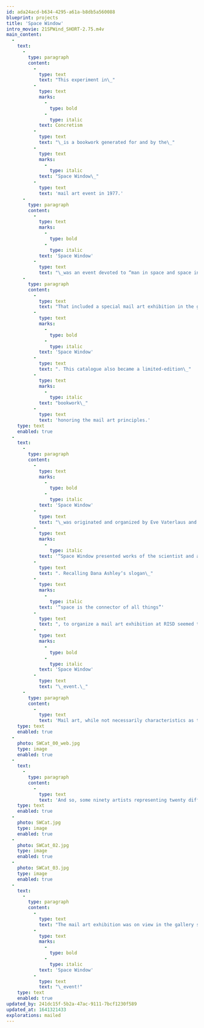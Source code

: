 ```yaml
---
id: ada24acd-b634-4295-a61a-b8db5a560088
blueprint: projects
title: 'Space Window'
intro_movie: 21SPWind_SHORT-2.75.m4v
main_content:
  -
    text:
      -
        type: paragraph
        content:
          -
            type: text
            text: "This experiment in\_"
          -
            type: text
            marks:
              -
                type: bold
              -
                type: italic
            text: Concretism
          -
            type: text
            text: "\_is a bookwork generated for and by the\_"
          -
            type: text
            marks:
              -
                type: italic
            text: "Space Window\_"
          -
            type: text
            text: 'mail art event in 1977.'
      -
        type: paragraph
        content:
          -
            type: text
            marks:
              -
                type: bold
              -
                type: italic
            text: 'Space Window'
          -
            type: text
            text: "\_was an event devoted to “man in space and space in art”. From September 14 through October 4, 1977, within various spaces of RISD and Brown University both artworks and space artifacts (including lunar soil!) were presented, along with a series of lectures, seminars, and other public events, featuring a variety of groups and individuals whose work deals with aspects of outer and/or inner space.\_"
      -
        type: paragraph
        content:
          -
            type: text
            text: "That included a special mail art exhibition in the gallery space of Market House, featuring some ninety artists from twenty different countries, moved into action, and aided by our global postal system. Each submission of work was documented in a catalogue called\_"
          -
            type: text
            marks:
              -
                type: bold
              -
                type: italic
            text: 'Space Window'
          -
            type: text
            text: ". This catalogue also became a limited-edition\_"
          -
            type: text
            marks:
              -
                type: italic
            text: "bookwork\_"
          -
            type: text
            text: 'honoring the mail art principles.'
    type: text
    enabled: true
  -
    text:
      -
        type: paragraph
        content:
          -
            type: text
            marks:
              -
                type: bold
              -
                type: italic
            text: 'Space Window'
          -
            type: text
            text: "\_was originated and organized by Eve Vaterlaus and John Waltemath. In their own words\_"
          -
            type: text
            marks:
              -
                type: italic
            text: '“Space Window presented works of the scientist and artist alike, not to illustrate their differences, but to demonstrate that the search for greater knowledge is common to both, aiming to broaden the channels of communication between the two”'
          -
            type: text
            text: ". Recalling Dana Ashley‘s slogan\_"
          -
            type: text
            marks:
              -
                type: italic
            text: '“space is the connector of all things”'
          -
            type: text
            text: ", to organize a mail art exhibition at RISD seemed to be particularly appropriate to become part of the\_"
          -
            type: text
            marks:
              -
                type: bold
              -
                type: italic
            text: 'Space Window'
          -
            type: text
            text: "\_event.\_"
      -
        type: paragraph
        content:
          -
            type: text
            text: 'Mail art, while not necessarily characteristics as today’s world of art, had been an active and growing activity in past decade among the avant-garde. At least partially created out of the need and desire to circumvent the limitations of established outlets for exhibition and publishing, with whose traditions and conventions so many artists today are characteristically in conflict, it has become an exciting and vital alternative and as a communication system used by hundreds of artists around the world, with its results as valid as anything out there today.'
    type: text
    enabled: true
  -
    photo: SWCat_00_web.jpg
    type: image
    enabled: true
  -
    text:
      -
        type: paragraph
        content:
          -
            type: text
            text: 'And so, some ninety artists representing twenty different countries connected their spaces with ours in Providence, RI, moved to action by the ‘external network” and aided by our global postal system. Each person who submitted work to the mail art exhibition was accepted and exhibited, (i.e., no editing of artists or their work, since exclusion would be to violate the basic concept and principles of mail art). Which is not to say that there were so that there were no “irrelevant” works included, but any such editing was left up to the individual/viewer/reader/listener.'
    type: text
    enabled: true
  -
    photo: SWCat.jpg
    type: image
    enabled: true
  -
    photo: SWCat_02.jpg
    type: image
    enabled: true
  -
    photo: SWCat_03.jpg
    type: image
    enabled: true
  -
    text:
      -
        type: paragraph
        content:
          -
            type: text
            text: "The mail art exhibition was on view in the gallery space of Market House (a historic building constructed in 1775, known as the “communication center” of Providence, now part of the RISD campus). It was on display for almost 5 weeks—in general since parts lingered on for longer as some works arrived late and were then honored to be exhibited. The material proved as a vibrant and provocative addition to the enormously successful\_"
          -
            type: text
            marks:
              -
                type: bold
              -
                type: italic
            text: 'Space Window'
          -
            type: text
            text: "\_event!"
    type: text
    enabled: true
updated_by: 241dc15f-5b2a-47ac-9111-7bcf1230f589
updated_at: 1641321433
explorations: mailed
---
```

